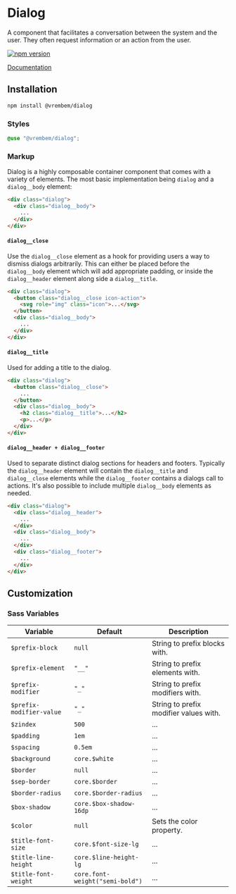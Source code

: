 # Dialog

A component that facilitates a conversation between the system and the user. They often request information or an action from the user.

[![npm version](https://img.shields.io/npm/v/%40vrembem%2Fdialog.svg)](https://www.npmjs.com/package/%40vrembem%2Fdialog)

[Documentation](https://vrembem.com/packages/dialog)

## Installation

```sh
npm install @vrembem/dialog
```

### Styles

```scss
@use "@vrembem/dialog";
```

### Markup

Dialog is a highly composable container component that comes with a variety of elements. The most basic implementation being `dialog` and a `dialog__body` element:

```html
<div class="dialog">
  <div class="dialog__body">
    ...
  </div>
</div>
```

#### `dialog__close`

Use the `dialog__close` element as a hook for providing users a way to dismiss dialogs arbitrarily. This can either be placed before the `dialog__body` element which will add appropriate padding, or inside the `dialog__header` element along side a `dialog__title`.

```html
<div class="dialog">
  <button class="dialog__close icon-action">
    <svg role="img" class="icon">...</svg>
  </button>
  <div class="dialog__body">
    ...
  </div>
</div>
```

#### `dialog__title`

Used for adding a title to the dialog.

```html
<div class="dialog">
  <button class="dialog__close">
    ...
  </button>
  <div class="dialog__body">
    <h2 class="dialog__title">...</h2>
    <p>...</p>
  </div>
</div>
```

#### `dialog__header + dialog__footer`

Used to separate distinct dialog sections for headers and footers. Typically the `dialog__header` element will contain the `dialog__title` and `dialog__close` elements while the `dialog__footer` contains a dialogs call to actions. It's also possible to include multiple `dialog__body` elements as needed.

```html
<div class="dialog">
  <div class="dialog__header">
    ...
  </div>
  <div class="dialog__body">
    ...
  </div>
  <div class="dialog__footer">
    ...
  </div>
</div>
```

## Customization

### Sass Variables

| Variable                 | Default                         | Description                            |
| ------------------------ | ------------------------------- | -------------------------------------- |
| `$prefix-block`          | `null`                          | String to prefix blocks with.          |
| `$prefix-element`        | `"__"`                          | String to prefix elements with.        |
| `$prefix-modifier`       | `"_"`                           | String to prefix modifiers with.       |
| `$prefix-modifier-value` | `"_"`                           | String to prefix modifier values with. |
| `$zindex`                | `500`                           | ...                                    |
| `$padding`               | `1em`                           | ...                                    |
| `$spacing`               | `0.5em`                         | ...                                    |
| `$background`            | `core.$white`                   | ...                                    |
| `$border`                | `null`                          | ...                                    |
| `$sep-border`            | `core.$border`                  | ...                                    |
| `$border-radius`         | `core.$border-radius`           | ...                                    |
| `$box-shadow`            | `core.$box-shadow-16dp`         | ...                                    |
| `$color`                 | `null`                          | Sets the color property.               |
| `$title-font-size`       | `core.$font-size-lg`            | ...                                    |
| `$title-line-height`     | `core.$line-height-lg`          | ...                                    |
| `$title-font-weight`     | `core.font-weight("semi-bold")` | ...                                    |
